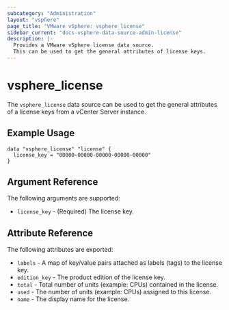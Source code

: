 ```yaml
---
subcategory: "Administration"
layout: "vsphere"
page_title: "VMware vSphere: vsphere_license"
sidebar_current: "docs-vsphere-data-source-admin-license"
description: |-
  Provides a VMware vSphere license data source.
  This can be used to get the general attributes of license keys.
---
```


# vsphere\_license

The `vsphere_license` data source can be used to get the general attributes of
a license keys from a vCenter Server instance.

## Example Usage

```hcl
data "vsphere_license" "license" {
  license_key = "00000-00000-00000-00000-00000"
}
```

## Argument Reference

The following arguments are supported:

* `license_key` - (Required) The license key.

## Attribute Reference

The following attributes are exported:

* `labels` - A map of key/value pairs attached as labels (tags) to the license
  key.
* `edition_key` - The product edition of the license key.
* `total` - Total number of units (example: CPUs) contained in the license.
* `used` - The number of units (example: CPUs) assigned to this license.
* `name` - The display name for the license.
